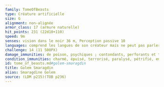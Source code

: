```yaml
---
family: TomeOfBeasts
type: Créature artificielle
size: G
alignment: non-alignée
armor_class: 17 (armure naturelle)
hit_points: 231 (22d10+110)
speed: 9m
senses: vision dans le noir 36 m, Perception passive 10
languages: comprend les langues de son créateur mais ne peut pas parler
challenge: 14 (11 500PX)
damage_immunities: de poison, psychiques ; contondants, perforants et tranchants venant d'armes non magiques qui ne sont pas en adamantium
condition_immunities: charmé, épuisé, terrorisé, paralysé, pétrifié, empoisonné
id: tome_of_beasts.md#golem-smaragdin
title: Golem Smaragdin
alias: Smaragdine Golem
source: (LDM p215)(TOB p236)
---
```


